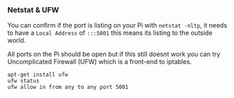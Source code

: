 ### Netstat & UFW

You can confirm if the port is listing on your Pi with `netstat -nltp`, it needs to have a `Local Address` of `:::5001` this means its listing to the outside world.

All ports on the Pi should be open but if this still doesnt work you can try Uncomplicated Firewall (UFW) which is a front-end to iptables.

```
apt-get install ufw
ufw status
ufw allow in from any to any port 5001
```